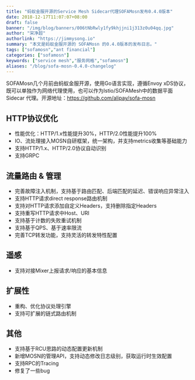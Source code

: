 ```yaml
---
title: "蚂蚁金服开源的Service Mesh Sidecar代理SOFAMosn发布0.4.0版本"
date: 2018-12-17T11:07:07+08:00
draft: false
banner: "/img/blog/banners/006tNbRwly1fy9khjjni1j313z0u04qq.jpg"
author: "宋净超"
authorlink: "https://jimmysong.io"
summary: "本文是蚂蚁金服开源的 SOFAMosn 的0.4.0版本的发布日志。"
tags: ["sofamosn","ant financial"]
categories: ["sofamosn"]
keywords: ["service mesh","服务网格","sofamosn"]
aliases: "/blog/sofa-mosn-0.4.0-changelog"
---
```


SOFAMosn几个月前由蚂蚁金服开源，使用Go语言实现，遵循Envoy xDS协议，既可以单独作为网络代理使用，也可以作为Istio/SOFAMesh中的数据平面Sidecar 代理。开源地址：https://github.com/alipay/sofa-mosn

## HTTP协议优化

- 性能优化：HTTP/1.x性能提升30%，HTTP/2.0性能提升100%
- IO、流处理接入MOSN自研框架，统一架构，并支持metrics收集等基础能力
- 支持HTTP/1.x、HTTP/2.0协议自动识别
- 支持GRPC

## 流量路由 & 管理

- 完善故障注入机制，支持基于路由匹配、后端匹配的延迟、错误响应异常注入
- 支持HTTP请求direct response路由机制
- 支持对HTTP请求添加自定义Headers，支持删除指定Headers
- 支持重写HTTP请求中Host、URI
- 支持基于计数的失败重试机制
- 支持基于QPS、基于速率限流
- 完善TCP转发功能，支持灵活的转发特性配置

## 遥感

- 支持对接Mixer上报请求/响应的基本信息

## 扩展性

- 重构、优化协议处理引擎
- 支持可扩展的链式路由机制

## 其他

- 支持基于RCU思路的动态配置更新机制
- 新增MOSN的管理API，支持动态修改日志级别，获取运行时生效配置
- 支持RPC的Tracing
- 修复了一些bug
